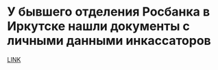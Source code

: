 # У бывшего отделения Росбанка в Иркутске нашли документы с личными данными инкассаторов



[LINK](https://varlamov.ru/2664892.html)